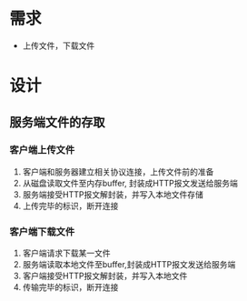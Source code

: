 # 需求

* 上传文件，下载文件

# 设计

## 服务端文件的存取
### 客户端上传文件
1. 客户端和服务器建立相关协议连接，上传文件前的准备
2. 从磁盘读取文件至内存buffer, 封装成HTTP报文发送给服务端
3. 服务端接受HTTP报文解封装，并写入本地文件存储
4. 上传完毕的标识，断开连接
### 客户端下载文件
1. 客户端请求下载某一文件
2. 服务端读取本地文件至buffer,封装成HTTP报文发送给服务端
3. 客户端接受HTTP报文解封装，并写入本地文件
4. 传输完毕的标识，断开连接